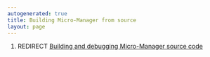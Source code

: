 ```yaml
---
autogenerated: true
title: Building Micro-Manager from source
layout: page
---
```


1.  REDIRECT [Building and debugging Micro-Manager source
    code](Building_and_debugging_Micro-Manager_source_code "wikilink")
